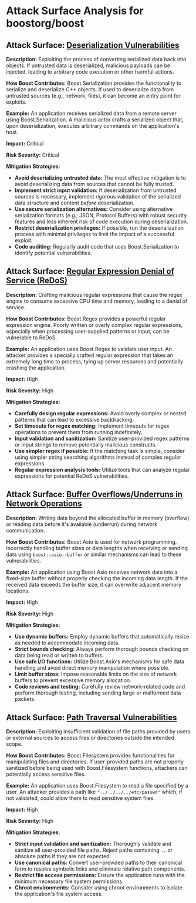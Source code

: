 # Attack Surface Analysis for boostorg/boost

## Attack Surface: [Deserialization Vulnerabilities](./attack_surfaces/deserialization_vulnerabilities.md)

**Description:** Exploiting the process of converting serialized data back into objects. If untrusted data is deserialized, malicious payloads can be injected, leading to arbitrary code execution or other harmful actions.

**How Boost Contributes:** Boost.Serialization provides the functionality to serialize and deserialize C++ objects. If used to deserialize data from untrusted sources (e.g., network, files), it can become an entry point for exploits.

**Example:** An application receives serialized data from a remote server using Boost.Serialization. A malicious actor crafts a serialized object that, upon deserialization, executes arbitrary commands on the application's host.

**Impact:** Critical

**Risk Severity:** Critical

**Mitigation Strategies:**
* **Avoid deserializing untrusted data:** The most effective mitigation is to avoid deserializing data from sources that cannot be fully trusted.
* **Implement strict input validation:** If deserialization from untrusted sources is necessary, implement rigorous validation of the serialized data structure and content *before* deserialization.
* **Use secure serialization alternatives:** Consider using alternative serialization formats (e.g., JSON, Protocol Buffers) with robust security features and less inherent risk of code execution during deserialization.
* **Restrict deserialization privileges:** If possible, run the deserialization process with minimal privileges to limit the impact of a successful exploit.
* **Code auditing:** Regularly audit code that uses Boost.Serialization to identify potential vulnerabilities.

## Attack Surface: [Regular Expression Denial of Service (ReDoS)](./attack_surfaces/regular_expression_denial_of_service__redos_.md)

**Description:** Crafting malicious regular expressions that cause the regex engine to consume excessive CPU time and memory, leading to a denial of service.

**How Boost Contributes:** Boost.Regex provides a powerful regular expression engine. Poorly written or overly complex regular expressions, especially when processing user-supplied patterns or input, can be vulnerable to ReDoS.

**Example:** An application uses Boost.Regex to validate user input. An attacker provides a specially crafted regular expression that takes an extremely long time to process, tying up server resources and potentially crashing the application.

**Impact:** High

**Risk Severity:** High

**Mitigation Strategies:**
* **Carefully design regular expressions:** Avoid overly complex or nested patterns that can lead to excessive backtracking.
* **Set timeouts for regex matching:** Implement timeouts for regex operations to prevent them from running indefinitely.
* **Input validation and sanitization:** Sanitize user-provided regex patterns or input strings to remove potentially malicious constructs.
* **Use simpler regex if possible:** If the matching task is simple, consider using simpler string searching algorithms instead of complex regular expressions.
* **Regular expression analysis tools:** Utilize tools that can analyze regular expressions for potential ReDoS vulnerabilities.

## Attack Surface: [Buffer Overflows/Underruns in Network Operations](./attack_surfaces/buffer_overflowsunderruns_in_network_operations.md)

**Description:** Writing data beyond the allocated buffer in memory (overflow) or reading data before it's available (underrun) during network communication.

**How Boost Contributes:** Boost.Asio is used for network programming. Incorrectly handling buffer sizes or data lengths when receiving or sending data using `boost::asio::buffer` or similar mechanisms can lead to these vulnerabilities.

**Example:** An application using Boost.Asio receives network data into a fixed-size buffer without properly checking the incoming data length. If the received data exceeds the buffer size, it can overwrite adjacent memory locations.

**Impact:** High

**Risk Severity:** High

**Mitigation Strategies:**
* **Use dynamic buffers:** Employ dynamic buffers that automatically resize as needed to accommodate incoming data.
* **Strict bounds checking:** Always perform thorough bounds checking on data being read or written to buffers.
* **Use safe I/O functions:** Utilize Boost.Asio's mechanisms for safe data handling and avoid direct memory manipulation where possible.
* **Limit buffer sizes:** Impose reasonable limits on the size of network buffers to prevent excessive memory allocation.
* **Code reviews and testing:** Carefully review network-related code and perform thorough testing, including sending large or malformed data packets.

## Attack Surface: [Path Traversal Vulnerabilities](./attack_surfaces/path_traversal_vulnerabilities.md)

**Description:** Exploiting insufficient validation of file paths provided by users or external sources to access files or directories outside the intended scope.

**How Boost Contributes:** Boost.Filesystem provides functionalities for manipulating files and directories. If user-provided paths are not properly sanitized before being used with Boost.Filesystem functions, attackers can potentially access sensitive files.

**Example:** An application uses Boost.Filesystem to read a file specified by a user. An attacker provides a path like `"../../../../etc/passwd"` which, if not validated, could allow them to read sensitive system files.

**Impact:** High

**Risk Severity:** High

**Mitigation Strategies:**
* **Strict input validation and sanitization:** Thoroughly validate and sanitize all user-provided file paths. Reject paths containing `..` or absolute paths if they are not expected.
* **Use canonical paths:** Convert user-provided paths to their canonical form to resolve symbolic links and eliminate relative path components.
* **Restrict file access permissions:** Ensure the application runs with the minimum necessary file system permissions.
* **Chroot environments:** Consider using chroot environments to isolate the application's file system access.

